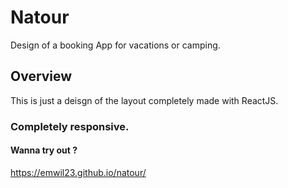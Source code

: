# Natour
Design of a booking App for vacations or camping.

## Overview
This is just a deisgn of the layout completely made with ReactJS.

### Completely responsive.

#### Wanna try out ?
https://emwil23.github.io/natour/
